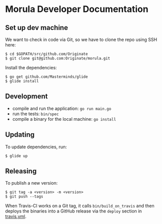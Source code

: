 # Morula Developer Documentation


## Set up dev machine

We want to check in code via Git,
so we have to clone the repo using SSH here:

```
$ cd $GOPATH/src/github.com/Originate
$ git clone git@github.com:Originate/morula.git
```

Install the dependencies:

```
$ go get github.com/Masterminds/glide
$ glide install
```


## Development
- compile and run the application: `go run main.go`
- run the tests: `bin/spec`
- compile a binary for the local machine: `go install`


## Updating

To update dependencies, run:

```
$ glide up
```


## Releasing

To publish a new version:

```
$ git tag -a <version> -m <version>
$ git push --tags
```

When Travis-CI works on a Git tag,
it calls `bin/build_on_travis` and then
deploys the binaries into a GitHub release
via the `deploy` section in [travis.yml](.travis.yml).
